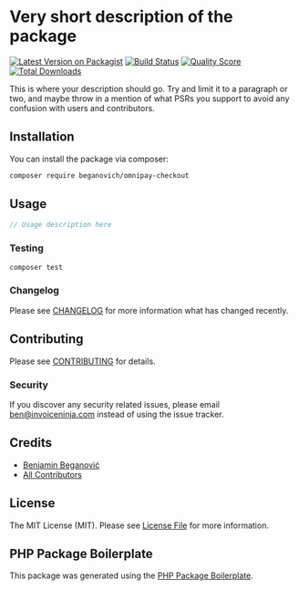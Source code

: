 # Very short description of the package

[![Latest Version on Packagist](https://img.shields.io/packagist/v/beganovich/omnipay-checkout.svg?style=flat-square)](https://packagist.org/packages/beganovich/omnipay-checkout)
[![Build Status](https://img.shields.io/travis/beganovich/omnipay-checkout/master.svg?style=flat-square)](https://travis-ci.org/beganovich/omnipay-checkout)
[![Quality Score](https://img.shields.io/scrutinizer/g/beganovich/omnipay-checkout.svg?style=flat-square)](https://scrutinizer-ci.com/g/beganovich/omnipay-checkout)
[![Total Downloads](https://img.shields.io/packagist/dt/beganovich/omnipay-checkout.svg?style=flat-square)](https://packagist.org/packages/beganovich/omnipay-checkout)

This is where your description should go. Try and limit it to a paragraph or two, and maybe throw in a mention of what PSRs you support to avoid any confusion with users and contributors.

## Installation

You can install the package via composer:

```bash
composer require beganovich/omnipay-checkout
```

## Usage

``` php
// Usage description here
```

### Testing

``` bash
composer test
```

### Changelog

Please see [CHANGELOG](CHANGELOG.md) for more information what has changed recently.

## Contributing

Please see [CONTRIBUTING](CONTRIBUTING.md) for details.

### Security

If you discover any security related issues, please email ben@invoiceninja.com instead of using the issue tracker.

## Credits

- [Benjamin Beganović](https://github.com/beganovich)
- [All Contributors](../../contributors)

## License

The MIT License (MIT). Please see [License File](LICENSE.md) for more information.

## PHP Package Boilerplate

This package was generated using the [PHP Package Boilerplate](https://laravelpackageboilerplate.com).